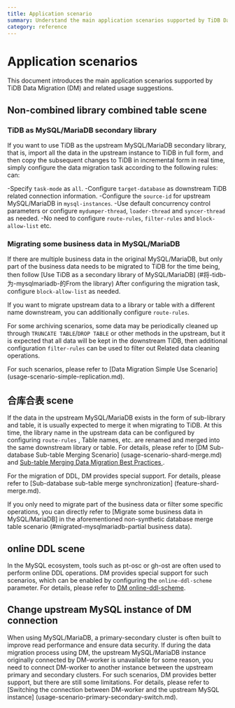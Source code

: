```yaml
---
title: Application scenario
summary: Understand the main application scenarios supported by TiDB Data Migration.
category: reference
---
```


# Application scenarios

This document introduces the main application scenarios supported by TiDB Data Migration (DM) and related usage suggestions.

## Non-combined library combined table scene

### TiDB as MySQL/MariaDB secondary library

If you want to use TiDB as the upstream MySQL/MariaDB secondary library, that is, import all the data in the upstream instance to TiDB in full form, and then copy the subsequent changes to TiDB in incremental form in real time, simply configure the data migration task according to the following rules: can:

-Specify `task-mode` as `all`.
-Configure `target-database` as downstream TiDB related connection information.
-Configure the `source-id` for upstream MySQL/MariaDB in `mysql-instances`.
-Use default concurrency control parameters or configure `mydumper-thread`, `loader-thread` and `syncer-thread` as needed.
-No need to configure `route-rules`, `filter-rules` and `block-allow-list` etc.

### Migrating some business data in MySQL/MariaDB

If there are multiple business data in the original MySQL/MariaDB, but only part of the business data needs to be migrated to TiDB for the time being, then follow [Use TiDB as a secondary library of MySQL/MariaDB] (#将-tidb-为-mysqlmariadb-的From the library) After configuring the migration task, configure `block-allow-list` as needed.

If you want to migrate upstream data to a library or table with a different name downstream, you can additionally configure `route-rules`.

For some archiving scenarios, some data may be periodically cleaned up through `TRUNCATE TABLE`/`DROP TABLE` or other methods in the upstream, but it is expected that all data will be kept in the downstream TiDB, then additional configuration `filter-rules` can be used to filter out Related data cleaning operations.

For such scenarios, please refer to [Data Migration Simple Use Scenario] (usage-scenario-simple-replication.md).

## 合库合表 scene

If the data in the upstream MySQL/MariaDB exists in the form of sub-library and table, it is usually expected to merge it when migrating to TiDB. At this time, the library name in the upstream data can be configured by configuring `route-rules` , Table names, etc. are renamed and merged into the same downstream library or table. For details, please refer to [DM Sub-database Sub-table Merging Scenario] (usage-scenario-shard-merge.md) and [Sub-table Merging Data Migration Best Practices ](shard-merge-best-practices.md).

For the migration of DDL, DM provides special support. For details, please refer to [Sub-database sub-table merge synchronization] (feature-shard-merge.md).

If you only need to migrate part of the business data or filter some specific operations, you can directly refer to [Migrate some business data in MySQL/MariaDB] in the aforementioned non-synthetic database merge table scenario (#migrated-mysqlmariadb-partial business data).

## online DDL scene

In the MySQL ecosystem, tools such as pt-osc or gh-ost are often used to perform online DDL operations. DM provides special support for such scenarios, which can be enabled by configuring the `online-ddl-scheme` parameter. For details, please refer to [DM online-ddl-scheme](online-ddl-scheme.md).

## Change upstream MySQL instance of DM connection

When using MySQL/MariaDB, a primary-secondary cluster is often built to improve read performance and ensure data security. If during the data migration process using DM, the upstream MySQL/MariaDB instance originally connected by DM-worker is unavailable for some reason, you need to connect DM-worker to another instance between the upstream primary and secondary clusters. For such scenarios, DM provides better support, but there are still some limitations. For details, please refer to [Switching the connection between DM-worker and the upstream MySQL instance] (usage-scenario-primary-secondary-switch.md).